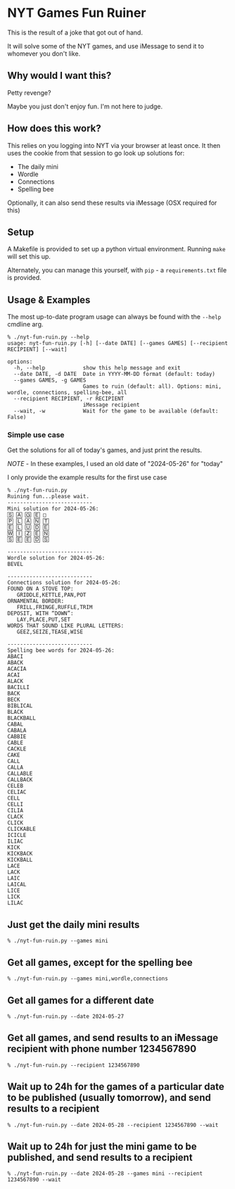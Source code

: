 # NYT Games Fun Ruiner

This is the result of a joke that got out of hand.

It will solve some of the NYT games, and use iMessage to send it to whomever you don't like.

## Why would I want this?

Petty revenge?

Maybe you just don't enjoy fun. I'm not here to judge.

## How does this work?

This relies on you logging into NYT via your browser at least once. It then uses the cookie from that session to go look up solutions for:

- The daily mini
- Wordle
- Connections
- Spelling bee

Optionally, it can also send these results via iMessage (OSX required for this)

## Setup

A Makefile is provided to set up a python virtual environment.
Running `make` will set this up.

Alternately, you can manage this yourself, with `pip` - a `requirements.txt` file is provided.

## Usage & Examples

The most up-to-date program usage can always be found with the `--help` cmdline arg.

```
% ./nyt-fun-ruin.py --help
usage: nyt-fun-ruin.py [-h] [--date DATE] [--games GAMES] [--recipient RECIPIENT] [--wait]

options:
  -h, --help            show this help message and exit
  --date DATE, -d DATE  Date in YYYY-MM-DD format (default: today)
  --games GAMES, -g GAMES
                        Games to ruin (default: all). Options: mini, wordle, connections, spelling-bee, all
  --recipient RECIPIENT, -r RECIPIENT
                        iMessage recipient
  --wait, -w            Wait for the game to be available (default: False)
  ```

### Simple use case
Get the solutions for all of today's games, and just print the results.

*NOTE* - In these examples, I used an old date of "2024-05-26" for "today"

I only provide the example results for the first use case

```
% ./nyt-fun-ruin.py
Ruining fun...please wait.
---------------------------
Mini solution for 2024-05-26:
🅂 🄰 🄶 🄴 □
🄿 🄻 🄰 🄽 🅃
🄴 🄻 🅄 🄳 🄴
🅆 🄸 🅉 🄴 🄽
🅂 🄴 🄴 🄳 🅂

---------------------------
Wordle solution for 2024-05-26:
BEVEL

---------------------------
Connections solution for 2024-05-26:
FOUND ON A STOVE TOP:
   GRIDDLE,KETTLE,PAN,POT
ORNAMENTAL BORDER:
   FRILL,FRINGE,RUFFLE,TRIM
DEPOSIT, WITH “DOWN”:
   LAY,PLACE,PUT,SET
WORDS THAT SOUND LIKE PLURAL LETTERS:
   GEEZ,SEIZE,TEASE,WISE

---------------------------
Spelling bee words for 2024-05-26:
ABACI
ABACK
ACACIA
ACAI
ALACK
BACILLI
BACK
BECK
BIBLICAL
BLACK
BLACKBALL
CABAL
CABALA
CABBIE
CABLE
CACKLE
CAKE
CALL
CALLA
CALLABLE
CALLBACK
CELEB
CELIAC
CELL
CELLI
CILIA
CLACK
CLICK
CLICKABLE
ICICLE
ILIAC
KICK
KICKBACK
KICKBALL
LACE
LACK
LAIC
LAICAL
LICE
LICK
LILAC
```

## Just get the daily mini results
```
% ./nyt-fun-ruin.py --games mini
```

## Get all games, except for the spelling bee
```
% ./nyt-fun-ruin.py --games mini,wordle,connections
```

## Get all games for a different date
```
% ./nyt-fun-ruin.py --date 2024-05-27
```

## Get all games, and send results to an iMessage recipient with phone number 1234567890
```
% ./nyt-fun-ruin.py --recipient 1234567890
```

## Wait up to 24h for the games of a particular date to be published (usually tomorrow), and send results to a recipient
```
% ./nyt-fun-ruin.py --date 2024-05-28 --recipient 1234567890 --wait
```

## Wait up to 24h for just the mini game to be published, and send results to a recipient
```
% ./nyt-fun-ruin.py --date 2024-05-28 --games mini --recipient 1234567890 --wait
```